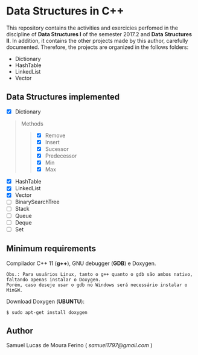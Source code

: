 # Data Structures in C++

This repository contains the activities and exercicies perfomed in the discipline of **Data Structures I** 
of the semester 2017.2 and **Data Structures II**. In addition, it contains the other projects made by this author,
carefully documented. Therefore, the projects are organized in the follows folders:  

- Dictionary
- HashTable
- LinkedList
- Vector

## Data Structures implemented

- [X] Dictionary

> Methods
>> - [X] Remove
>> - [X] Insert
>> - [X] Sucessor
>> - [X] Predecessor
>> - [X] Min
>> - [X] Max

- [X] HashTable
- [X] LinkedList
- [X] Vector
- [ ] BinarySearchTree
- [ ] Stack
- [ ] Queue
- [ ] Deque
- [ ] Set

## Minimum requirements

Compilador C++ 11 (**g++**), GNU debugger (**GDB**) e Doxygen.
	
	Obs.: Para usuários Linux, tanto o g++ quanto o gdb são ambos nativo, faltando apenas instalar o Doxygen.  
	Porém, caso deseje usar o gdb no Windows será necessário instalar o MinGW. 

Download Doxygen (**UBUNTU**):

```$ sudo apt-get install doxygen``` 	

## Author

Samuel Lucas de Moura Ferino ( _samuel1797@gmail.com_ )
